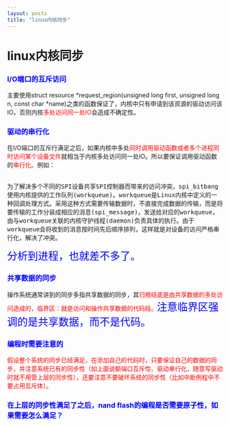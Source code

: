 ```yaml
---
layout: posts
title: "linux内核同步"
---
```


# linux内核同步
### <font color="blue">I/O端口的互斥访问</font>
主要使用struct resource *request_region(unsigned long first, unsigned long n, const char *name)之类的函数保证了，内核中只有申请到该资源的驱动访问该IO。否则内核<font color="red">多处访问同一处IO</font>会造成不确定性。
### <font color="blue">驱动的串行化</font>
在I/O端口的互斥行满足之后，如果内核中多处<font color="red">同时调用驱动函数或者多个进程同时访问某个设备文件</font>就相当于内核多处访问同一处IO。所以要保证调用驱动函数的<font color="red">串行化。</font>例如：
<xmp style="white-space: pre-wrap; word-wrap: break-word;">
为了解决多个不同的SPI设备共享SPI控制器而带来的访问冲突，spi_bitbang使用内核提供的工作队列(workqueue)。workqueue是Linux内核中定义的一种回调处理方式。采用这种方式需要传输数据时，不直接完成数据的传输，而是将要传输的工作分装成相应的消息(spi_message)，发送给对应的workqueue，由与workqueue关联的内核守护线程(daemon)负责具体的执行。由于workqueue会将收到的消息按时间先后顺序排列，这样就是对设备的访问严格串行化，解决了冲突。
</xmp>
</font><font size="5" color="blue">分析到进程，也就差不多了。</font>
### <font color="blue">共享数据的同步</font>
操作系统通常讲到的同步多指共享数据的同步，其<font color="red">归根结底是由共享数据的多处访问造成的，临界区：就是访问和操作共享数据的代码段。</font><font size="5" color="blue">注意临界区强调的是共享数据，而不是代码。</font>
### <font color="blue">编程时需要注意的</font>
<font color="red">假设整个系统的同步已经满足，在添加自己的代码时，只要保证自己的数据的同步，并注意系统已有的同步性（如上面说额端口互斥性、驱动串行化，随意写驱动时就不用管上层的同步性），还要注意不要破坏系统的同步性（比如中断例程中不要占用互斥体）。</font>
### <font color="blue">在上层的同步性满足了之后，nand flash的编程是否需要原子性，如果需要怎么满足？</font>
